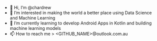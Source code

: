 - 👋 Hi, I’m @chardrew
- 👀 I’m interested in making the world a better place using Data Science and Machine Learning
- 🌱 I’m currently learning to develop Android Apps in Kotlin and building machine learning models
- 📫 How to reach me > <GITHUB_NAME>@outlook.com.au

<!---
chardrew/chardrew is a ✨ special ✨ repository because its `README.md` (this file) appears on your GitHub profile.
You can click the Preview link to take a look at your changes.
--->
